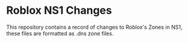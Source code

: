 # Roblox NS1 Changes
This repository contains a record of changes to Roblox's Zones in NS1, these files are formatted as .dns zone files.

